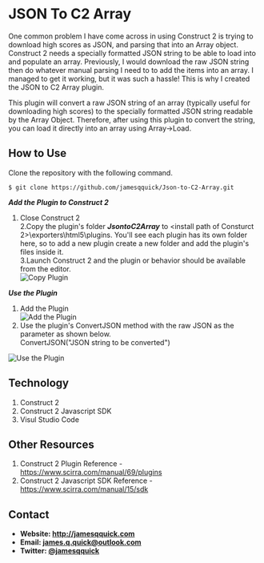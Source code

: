 **JSON To C2 Array**
======
One common problem I have come across in using Construct 2 is trying to download high scores as JSON, and parsing that into an Array object.  Construct 2 needs a specially formatted JSON string to be able to load into and populate an array.  Previously, I would download the raw JSON string then do whatever manual parsing I need to to add the items into an array. I managed to get it working, but it was such a hassle!  This is why I created the JSON to C2 Array plugin.

This plugin will convert a raw JSON string of an array (typically useful for downloading high scores) to the specially formatted JSON string readable by the Array Object.  Therefore, after using this plugin to convert the string, you can load it directly into an array using Array->Load.

## **How to Use**

Clone the repository with the following command.

```$ git clone https://github.com/jamesqquick/Json-to-C2-Array.git ```

***Add the Plugin to Construct 2***  
1. Close Construct 2  
2.Copy the plugin's folder ***JsontoC2Array*** to <install path of Consturct 2>\exporters\html5\plugins. You'll see each plugin has its own folder here, so to add a new plugin create a new folder and add the plugin's files inside it.  
3.Launch Construct 2 and the plugin or behavior should be available from the editor.  
![Copy Plugin](https://raw.githubusercontent.com/jamesqquick/Json-to-C2-Array/master/Screenshots/CopyPlugin.PNG)  

***Use the Plugin***  
1. Add the Plugin  
![Add the Plugin](https://raw.githubusercontent.com/jamesqquick/Json-to-C2-Array/master/Screenshots/SelectPlugin.PNG)  
2. Use the plugin's ConvertJSON method with the raw JSON as the parameter as shown below.  
  ConvertJSON("JSON string to be converted")  

![Use the Plugin](https://raw.githubusercontent.com/jamesqquick/Json-to-C2-Array/master/Screenshots/Usage.PNG)  


## **Technology**

 1. Construct 2
 2. Construct 2 Javascript SDK
 3. Visul Studio Code


## **Other Resources**
1. Construct 2 Plugin Reference - https://www.scirra.com/manual/69/plugins
2. Construct 2 Javascript SDK Reference - https://www.scirra.com/manual/15/sdk

## **Contact** ##
* **Website: http://jamesqquick.com**
* **Email: james.q.quick@outlook.com**
* **Twitter: [@jamesqquick](https:**//**twitter.com/jamesqquick)** 


